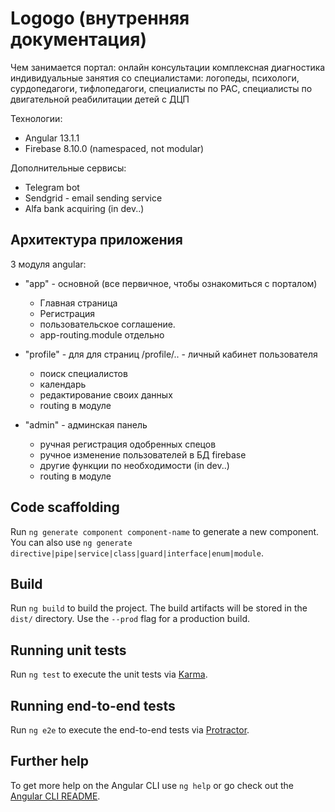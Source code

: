 # Logogo (внутренняя документация)

Чем занимается портал:
онлайн консультации комплексная диагностика индивидуальные занятия со специалистами:
логопеды, психологи, сурдопедагоги, тифлопедагоги, специалисты по РАС, специалисты по двигательной реабилитации детей с ДЦП

Технологии: 
- Angular 13.1.1
- Firebase 8.10.0 (namespaced, not modular)

Дополнительные сервисы:
- Telegram bot
- Sendgrid - email sending service
- Alfa bank acquiring (in dev..)

## Архитектура приложения

3 модуля angular:
- "app" - основной (все первичное, чтобы ознакомиться с порталом)
   > 
   - Главная страница 
   - Регистрация
   - пользовательское соглашение. 
   + app-routing.module отдельно
   
- "profile" - для для страниц /profile/.. - личный кабинет пользователя
   >
   - поиск специалистов
   - календарь
   - редактирование своих данных
   + routing в модуле

- "admin" - админская панель 
   >
   - ручная регистрация одобренных спецов 
   - ручное изменение пользователей в БД firebase
   - другие функции по необходимости (in dev..)
   + routing в модуле

## Code scaffolding

Run `ng generate component component-name` to generate a new component. You can also use `ng generate directive|pipe|service|class|guard|interface|enum|module`.

## Build

Run `ng build` to build the project. The build artifacts will be stored in the `dist/` directory. Use the `--prod` flag for a production build.

## Running unit tests

Run `ng test` to execute the unit tests via [Karma](https://karma-runner.github.io).

## Running end-to-end tests

Run `ng e2e` to execute the end-to-end tests via [Protractor](http://www.protractortest.org/).

## Further help

To get more help on the Angular CLI use `ng help` or go check out the [Angular CLI README](https://github.com/angular/angular-cli/blob/master/README.md).
